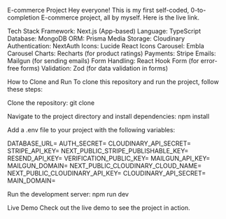 E-commerce Project
Hey everyone! This is my first self-coded, 0-to-completion E-commerce project, all by myself. Here is the live link.

Tech Stack
Framework: Next.js (App-based)
Language: TypeScript
Database: MongoDB
ORM: Prisma
Media Storage: Cloudinary
Authentication: NextAuth
Icons: Lucide React Icons
Carousel: Embla Carousel
Charts: Recharts (for product ratings)
Payments: Stripe
Emails: Mailgun (for sending emails)
Form Handling: React Hook Form (for error-free forms)
Validation: Zod (for data validation in forms)

How to Clone and Run
To clone this repository and run the project, follow these steps:

Clone the repository:
git clone <repository-url>

Navigate to the project directory and install dependencies:
npm install

Add a .env file to your project with the following variables:

DATABASE_URL=
AUTH_SECRET=
CLOUDINARY_API_SECRET=
STRIPE_API_KEY=
NEXT_PUBLIC_STRIPE_PUBLISHABLE_KEY=
RESEND_API_KEY=
VERIFICATION_PUBLIC_KEY=
MAILGUN_API_KEY=
MAILGUN_DOMAIN=
NEXT_PUBLIC_CLOUDINARY_CLOUD_NAME=
NEXT_PUBLIC_CLOUDINARY_API_KEY=
CLOUDINARY_API_SECRET=
MAIN_DOMAIN=

Run the development server:
npm run dev


Live Demo
Check out the live demo to see the project in action.
